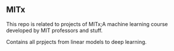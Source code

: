 ## MITx

This repo is related to projects of MITx;A machine learning course developed by MIT professors and stuff.

Contains all prpjects from linear models to deep learning.


